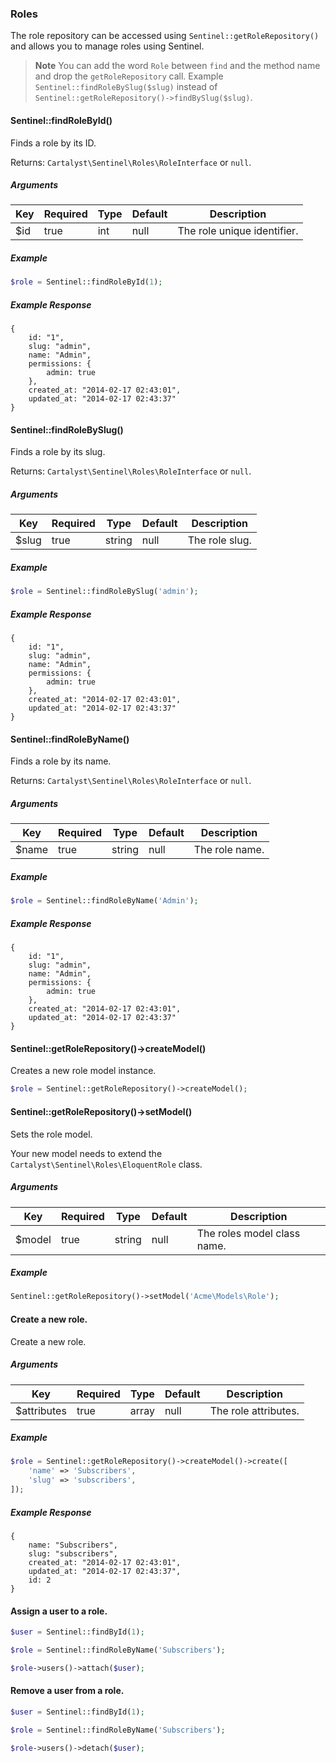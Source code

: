 ### Roles

The role repository can be accessed using `Sentinel::getRoleRepository()` and allows you to manage roles using Sentinel.

> **Note** You can add the word `Role` between `find` and the method name and drop the `getRoleRepository` call. Example `Sentinel::findRoleBySlug($slug)` instead of `Sentinel::getRoleRepository()->findBySlug($slug)`.

#### Sentinel::findRoleById()

Finds a role by its ID.

Returns: `Cartalyst\Sentinel\Roles\RoleInterface` or `null`.

##### Arguments

Key | Required | Type  | Default | Description
--- | -------- | ----- | ------- | ---------------------------------------------
$id | true     | int   | null    | The role unique identifier.

##### Example

```php
$role = Sentinel::findRoleById(1);
```

##### Example Response

```
{
	id: "1",
	slug: "admin",
	name: "Admin",
	permissions: {
		admin: true
	},
	created_at: "2014-02-17 02:43:01",
	updated_at: "2014-02-17 02:43:37"
}
```

#### Sentinel::findRoleBySlug()

Finds a role by its slug.

Returns: `Cartalyst\Sentinel\Roles\RoleInterface` or `null`.

##### Arguments

Key   | Required | Type     | Default | Description
----- | -------- | -------- | ------- | ----------------------------------------
$slug | true     | string   | null    | The role slug.

##### Example

```php
$role = Sentinel::findRoleBySlug('admin');
```

##### Example Response

```
{
	id: "1",
	slug: "admin",
	name: "Admin",
	permissions: {
		admin: true
	},
	created_at: "2014-02-17 02:43:01",
	updated_at: "2014-02-17 02:43:37"
}
```

#### Sentinel::findRoleByName()

Finds a role by its name.

Returns: `Cartalyst\Sentinel\Roles\RoleInterface` or `null`.

##### Arguments

Key   | Required | Type     | Default | Description
----- | -------- | -------- | ------- | ----------------------------------------
$name | true     | string   | null    | The role name.

##### Example

```php
$role = Sentinel::findRoleByName('Admin');
```

##### Example Response

```
{
	id: "1",
	slug: "admin",
	name: "Admin",
	permissions: {
		admin: true
	},
	created_at: "2014-02-17 02:43:01",
	updated_at: "2014-02-17 02:43:37"
}
```

#### Sentinel::getRoleRepository()->createModel()

Creates a new role model instance.

```php
$role = Sentinel::getRoleRepository()->createModel();
```

#### Sentinel::getRoleRepository()->setModel()

Sets the role model.

Your new model needs to extend the `Cartalyst\Sentinel\Roles\EloquentRole` class.

##### Arguments

Key    | Required | Type   | Default | Description
------ | -------- | ------ | ------- | -----------------------------------------
$model | true     | string | null    | The roles model class name.

##### Example

```php
Sentinel::getRoleRepository()->setModel('Acme\Models\Role');
```

#### Create a new role.

Create a new role.

##### Arguments

Key         | Required | Type  | Default | Description
----------- | -------- | ----- | ------- | -------------------------------------
$attributes | true     | array | null    | The role attributes.

##### Example

```php
$role = Sentinel::getRoleRepository()->createModel()->create([
	'name' => 'Subscribers',
	'slug' => 'subscribers',
]);
```

##### Example Response

```
{
	name: "Subscribers",
	slug: "subscribers",
	created_at: "2014-02-17 02:43:01",
	updated_at: "2014-02-17 02:43:37",
	id: 2
}
```

#### Assign a user to a role.

```php
$user = Sentinel::findById(1);

$role = Sentinel::findRoleByName('Subscribers');

$role->users()->attach($user);
```

#### Remove a user from a role.

```php
$user = Sentinel::findById(1);

$role = Sentinel::findRoleByName('Subscribers');

$role->users()->detach($user);
```
